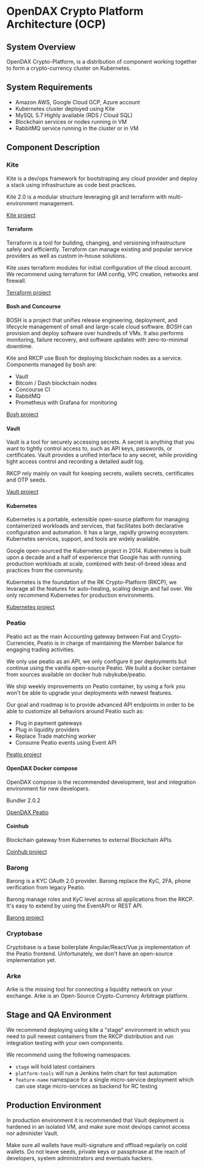 # OpenDAX Crypto Platform Architecture (OCP)

## System Overview

OpenDAX Crypto-Platform, is a distribution of component working together to form
a crypto-currency cluster on Kubernetes.

## System Requirements

 * Amazon AWS, Google Cloud GCP, Azure account
 * Kubernetes cluster deployed using Kite
 * MySQL 5.7 Highly available (RDS / Cloud SQL)
 * Blockchain services or nodes running in VM
 * RabbitMQ service running in the cluster or in VM

## Component Description

### Kite

Kite is a dev/ops framework for bootstraping any cloud provider and deploy a stack
using infrastructure as code best practices.

Kite 2.0 is a modular structure leveraging git and terraform with multi-environment management.

[Kite project](https://github.com/rubykube/kite)

#### Terraform

Terraform is a tool for building, changing, and versioning infrastructure safely and efficiently. Terraform can manage existing and popular service providers as well as custom in-house solutions.

Kite uses terraform modules for initial configuration of the cloud account. We recommend using terraform for IAM config, VPC creation, networks and firewall.

[Terraform project](https://www.terraform.io/)

#### Bosh and Concourse

BOSH is a project that unifies release engineering, deployment, and lifecycle management of small and large-scale cloud software. BOSH can provision and deploy software over hundreds of VMs. It also performs monitoring, failure recovery, and software updates with zero-to-minimal downtime.

Kite and RKCP use Bosh for deploying blockchain nodes as a service.
Components managed by bosh are:
 * Vault
 * Bitcoin / Dash blockchain nodes
 * Concourse CI
 * RabbitMQ
 * Prometheus with Grafana for monitoring

[Bosh project](https://bosh.io/)

#### Vault

Vault is a tool for securely accessing secrets. A secret is anything that you want to tightly control access to, such as API keys, passwords, or certificates. Vault provides a unified interface to any secret, while providing tight access control and recording a detailed audit log.

RKCP rely mainly on vault for keeping secrets, wallets secrets, certificates and OTP seeds.

[Vault project](https://www.vaultproject.io/)

#### Kubernetes

Kubernetes is a portable, extensible open-source platform for managing containerized workloads and services, that facilitates both declarative configuration and automation. It has a large, rapidly growing ecosystem. Kubernetes services, support, and tools are widely available.

Google open-sourced the Kubernetes project in 2014. Kubernetes is built upon a decade and a half of experience that Google has with running production workloads at scale, combined with best-of-breed ideas and practices from the community.

Kubernetes is the foundation of the RK Crypto-Platform (RKCP), we levarage all the features for auto-healing, scaling design and fail over.
We only recommend Kubernetes for production environments.

[Kubernetes project](https://www.kubernetes.io)

### Peatio

Peatio act as the main Accounting gateway between Fiat and Crypto-Currencies, Peatio is in charge of maintaining the Member balance for engaging trading activities.

We only use peatio as an API, we only configure it per deployments but continue using the vanilla open-source Peatio.
We build a docker container from sources available on docker hub rubykube/peatio.

We ship weekly improvements on Peatio container, by using a fork you won't be able to upgrade your deployments with newest features.

Our goal and roadmap is to provide advanced API endpoints in order to be able to customize all behaviors around Peatio such as:
 * Plug in payment gateways
 * Plug in liquidity providers
 * Replace Trade matching worker
 * Consume Peatio events using Event API

[Peatio project](https://github.com/rubykube/peatio)

#### OpenDAX Docker compose

OpenDAX compose is the recommended development, test and integration environment for new developers.

Bundler 2.0.2

[OpenDAX Peatio](https://github.com/openware/opendax)


#### Coinhub

Blockchain gateway from Kubernetes to external Blockchain APIs.

[Coinhub project](https://github.com/rubykube/coinhub)

### Barong

Barong is a KYC OAuth 2.0 provider.
Barong replace the KyC, 2FA, phone verification from legacy Peatio.

Barong manage roles and KyC level across all applications from the RKCP.
It's easy to extend by using the EventAPI or REST API.

[Barong project](https://github.com/rubykube/barong)

### Cryptobase

Cryptobase is a base boilerplate Angular/React/Vue.js implementation of the Peatio frontend.
Unfortunately, we don't have an open-source implementation yet.

### Arke

Arke is the missing tool for connecting a liquidity network on your exchange.
Arke is an Open-Source Crypto-Currency Arbitrage platform.

## Stage and QA Environment

We recommend deploying using kite a "stage" environment in which you need to pull newest containers
from the RKCP distribution and run integration testing with your own components.

We recommend using the following namespaces:
 * `stage` will hold latest containers
 * `platform-tools` will run a Jenkins helm chart for test automation
 * `feature-name` namespace for a single micro-service deployment which can use stage micro-services as backend for RC testing

## Production Environment

In production environment it is recommended that Vault deployment is hardened in an isolated VM, and make sure most dev/ops cannot access nor administer Vault.

Make sure all wallets have multi-signature and offload regularly on cold wallets.
Do not leave seeds, private keys or passphrase at the reach of developers, system administrators and eventuals hackers.

